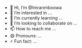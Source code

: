 - 👋 Hi, I’m @Imranmboowa
- 👀 I’m interested in ...
- 🌱 I’m currently learning ...
- 💞️ I’m looking to collaborate on ...
- 📫 How to reach me ...
- 😄 Pronouns: ...
- ⚡ Fun fact: ...

<!---
Imranmboowa/Imranmboowa is a ✨ special ✨ repository because its `README.md` (this file) appears on your GitHub profile.
You can click the Preview link to take a look at your changes.
--->
